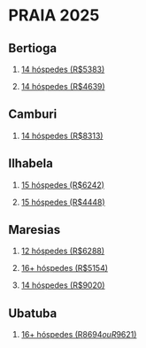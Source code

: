 # PRAIA 2025

## Bertioga

1) [14 hóspedes (R$5383)](https://www.airbnb.com.br/rooms/665845243922112791?adults=14&children=0&infants=0&pets=0&wishlist_item_id=11004745532518&check_in=2025-05-01&check_out=2025-05-04&source_impression_id=p3_1743530463_P3uGFO2V1jodF59V&previous_page_section_name=1000)

2) [14 hóspedes (R$4639)](https://www.airbnb.com.br/rooms/20817337?source_impression_id=p3_1743472041_P3Hm5X8bRViC5kEl&check_in=2025-05-01&guests=1&adults=1&check_out=2025-05-04)

## Camburi

1) [14 hóspedes (R$8313)](https://www.airbnb.com.br/rooms/14837944?adults=14&children=0&infants=0&pets=0&wishlist_item_id=11004745531105&check_in=2025-05-01&check_out=2025-05-04&source_impression_id=p3_1743530548_P3KMsxK998choP-r&previous_page_section_name=1000)

## Ilhabela

1) [15 hóspedes (R$6242)](https://www.airbnb.com.br/rooms/47984446?adults=14&children=0&infants=0&pets=0&wishlist_item_id=11004745524240&check_in=2025-05-01&check_out=2025-05-04&source_impression_id=p3_1743530612_P32mb2TCm8fLknSw&previous_page_section_name=1000)

2) [15 hóspedes (R$4448)](https://www.airbnb.com.br/rooms/39698781?adults=14&children=0&infants=0&pets=0&wishlist_item_id=11004745525591&check_in=2025-05-01&check_out=2025-05-04&source_impression_id=p3_1743530667_P3pw0Qv-C7tajFOo&previous_page_section_name=1000)

## Maresias

1) [12 hóspedes (R$6288)](https://www.airbnb.com.br/rooms/929978524948193994?productId=929978524948193994&check_in=2025-05-01&check_out=2025-05-04&guests=12&adults=12&children=0&infants=0&pets=0&source_impression_id=p3_1743530167_P3QKHaAACDjv9STE)

2) [16+ hóspedes (R$5154)](https://www.airbnb.com.br/rooms/52883993?adults=14&children=0&infants=0&pets=0&wishlist_item_id=11004745523889&check_in=2025-05-01&check_out=2025-05-04&source_impression_id=p3_1743530386_P3ygib2EUGog2D4J&previous_page_section_name=1000)

3) [14 hóspedes (R$9020)](https://www.airbnb.com.br/rooms/39631103?adults=14&check_in=2025-05-01&check_out=2025-05-04&location=Maresias%2C%20S%C3%A3o%20Sebasti%C3%A3o&search_mode=regular_search&source_impression_id=p3_1743512932_P3XXfMtE9O7aSy7w&previous_page_section_name=1001&federated_search_id=245cb6c1-4b84-473d-b940-1ad3b10a4e1f)

## Ubatuba

1) [16+ hóspedes (R$8694 ou R$9621)](https://www.airbnb.com.br/rooms/1318778238164488370?adults=14&check_in=2025-05-01&check_out=2025-05-04&search_mode=regular_search&source_impression_id=p3_1743512002_P3CFNnVb69MwVTC6&previous_page_section_name=1000&federated_search_id=256e08d9-957e-431c-910f-df5840b73674)
